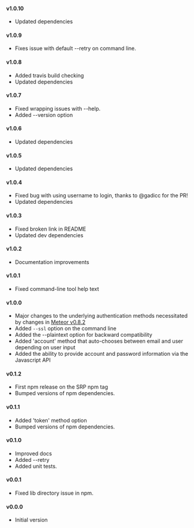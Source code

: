 #### v1.0.10
* Updated dependencies

#### v1.0.9
* Fixes issue with default --retry on command line.

#### v1.0.8
* Added travis build checking
* Updated dependencies

#### v1.0.7
* Fixed wrapping issues with --help.
* Added --version option

#### v1.0.6
* Updated dependencies

#### v1.0.5
* Updated dependencies

#### v1.0.4
* Fixed bug with using username to login, thanks to @gadicc for the PR!
* Updated dependencies

#### v1.0.3
* Fixed broken link in README
* Updated dev dependencies

#### v1.0.2
* Documentation improvements

#### v1.0.1
* Fixed command-line tool help text

#### v1.0.0
* Major changes to the underlying authentication methods necessitated by changes in [Meteor v0.8.2](https://github.com/meteor/meteor/blob/release-0.8.2/History.md#v082)
* Added `--ssl` option on the command line
* Added the --plaintext option for backward compatibility
* Added 'account' method that auto-chooses between email and user depending on user input
* Added the ability to provide account and password information via the Javascript API

#### v0.1.2
* First npm release on the SRP npm tag
* Bumped versions of npm dependencies.

#### v0.1.1
* Added 'token' method option
* Bumped versions of npm dependencies.

#### v0.1.0
* Improved docs
* Added --retry
* Added unit tests.

#### v0.0.1
* Fixed lib directory issue in npm.

#### v0.0.0
* Initial version
